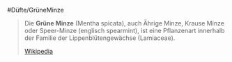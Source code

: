 #Düfte/GrüneMinze
> Die **Grüne Minze** (Mentha spicata), auch Ährige Minze, Krause Minze oder Speer-Minze (englisch spearmint), ist eine Pflanzenart innerhalb der Familie der Lippenblütengewächse (Lamiaceae).
>
> [Wikipedia](https://de.wikipedia.org/wiki/Gr%C3%BCne%20Minze)